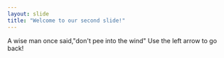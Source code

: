 ```yaml
---
layout: slide
title: "Welcome to our second slide!"
---
```

A wise man once said,"don't pee into the wind" 
Use the left arrow to go back!
